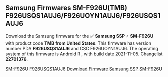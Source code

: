 <h2>Samsung Firmwares SM-F926U(TMB) F926USQS1AUJ6/F926UOYN1AUJ6/F926USQS1AUJ6</h2>
Download the Samsung firmware for the ✅ <strong>Samsung SSP </strong> ⭐ <strong>SM-F926U</strong> with product code <strong>TMB</strong> <strong> from United States</strong>. This firmware has version number PDA <strong>F926USQS1AUJ6</strong> and CSC F926UOYN1AUJ6. The operating system of this firmware is Android R , with build date 2021-11-05. Changelist <strong>22701376</strong>.


[SM-F926U](https://samfirm.shop/samsung/model/SM-F926U)
[F926USQS1AUJ6](https://samfirm.shop/samsung/pda/F926USQS1AUJ6)
[Download Firmware Samsung SSP SM-F926U](https://samfirm.shop/samsung/firmware/472085)
